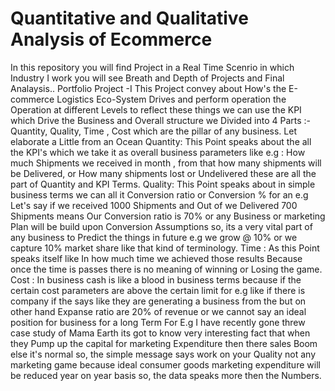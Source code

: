 # Quantitative and Qualitative Analysis of Ecommerce
In this repository you will find Project in a Real Time Scenrio in which Industry I work you will see Breath and Depth of Projects and Final Analaysis..
Portfolio Project -I
This Project convey about How's the E-commerce Logistics Eco-System Drives and perform operation the Operation at different Levels
to reflect these things we can use the KPI which Drive the Business and Overall structure we Divided into 4 Parts :- Quantity, Quality, 
Time , Cost which are the pillar of any business.
Let elaborate a Little from an Ocean
Quantity: This Point speaks about the all the KPI's which we take it as overall business parameters like e.g : How much Shipments 
we received in month , from that how many shipments will be Delivered, or How many shipments lost or Undelivered these are all the 
part of Quantity and KPI Terms.
Quality: This Point speaks about in simple business terms we can all it Conversion ratio or Conversion % for an e.g Let's say if we 
received 1000 Shipments and Out of we Delivered 700 Shipments means Our Conversion ratio is 70% or any Business or marketing 
Plan will be build upon Conversion Assumptions so, its a very vital part of any business to Predict the things in future e.g we grow @ 
10% or we capture 10% market share like that kind of terminology.
Time : As this Point speaks itself like In how much time we achieved those results Because once the time is passes there is 
no meaning of winning or Losing the game.
Cost : In business cash is like a blood in business terms because if the certain cost parameters are above the certain limit for e.g 
like if there is company if the says like they are generating a business from the but on other hand Expanse ratio are 20% of revenue or 
we cannot say an ideal position for business for a long Term For E.g I have recently gone threw case study of Mama Earth its got to 
know very interesting fact that when they Pump up the capital for marketing Expenditure then there sales Boom else it's normal so, 
the simple message says work on your Quality not any marketing game because ideal consumer goods marketing expenditure will be 
reduced year on year basis so, the data speaks more then the Numbers.
